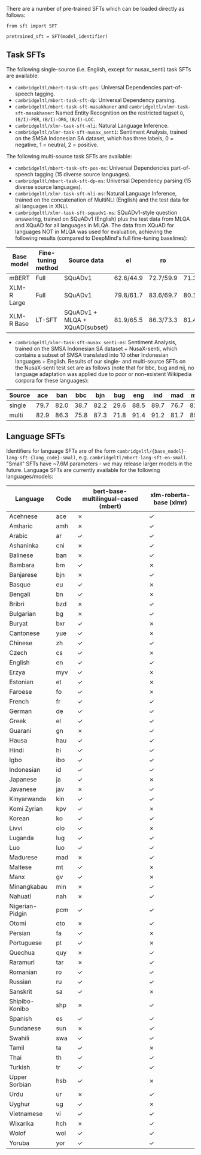 There are a number of pre-trained SFTs which can be loaded directly as follows:

```
from sft import SFT

pretrained_sft = SFT(model_identifier)
```

## Task SFTs
The following single-source (i.e. English, except for nusax_senti) task SFTs are available:

* `cambridgeltl/mbert-task-sft-pos`: Universal Dependencies part-of-speech tagging.
* `cambridgeltl/mbert-task-sft-dp`: Universal Dependency parsing.
* `cambridgeltl/mbert-task-sft-masakhaner` and `cambridgeltl/xlmr-task-sft-masakhaner`: Named Entity Recognition on the restricted tagset `O`, `(B/I)-PER`, `(B/I)-ORG`, `(B/I)-LOC`.
* `cambridgeltl/xlmr-task-sft-nli`: Natural Language Inference.
* `cambridgeltl/xlmr-task-sft-nusax_senti`: Sentiment Analysis, trained on the SMSA Indonesian SA dataset, which has three labels, 0 = negative, 1 = neutral, 2 = positive.

The following multi-source task SFTs are available:

* `cambridgeltl/mbert-task-sft-pos-ms`: Universal Dependencies part-of-speech tagging (15 diverse source languages).
* `cambridgeltl/mbert-task-sft-dp-ms`: Universal Dependency parsing (15 diverse source languages).
* `cambridgeltl/xlmr-task-sft-nli-ms`: Natural Language Inference, trained on the concatenation of MultiNLI (English) and the test data for all languages in XNLI.
* `cambridgeltl/xlmr-task-sft-squadv1-ms`: SQuADv1-style question answering, trained on SQuADv1 (English) plus the test data from MLQA and XQuAD for all languages in MLQA. The data from XQuAD for languages NOT in MLQA was used for evaluation, achieving the following results (compared to DeepMind's full fine-tuning baselines):

|Base model|Fine-tuning method|Source data|el|ro|ru|th|tr|
|----------|------------------|-----------|--|--|--|--|--|
|mBERT|Full|SQuADv1|62.6/44.9|72.7/59.9|71.3/53.3|42.7/33.5|55.4/40.1|
|XLM-R Large|Full|SQuADv1|79.8/61.7|83.6/69.7|80.1/64.3|74.2/62.8|75.9/59.3|
|XLM-R Base|LT-SFT|SQuADv1 + MLQA + XQuAD(subset)|81.9/65.5|86.3/73.3|81.4/64.6|82.4/75.2|75.2/58.6|
* `cambridgeltl/xlmr-task-sft-nusax_senti-ms`: Sentiment Analysis, trained on the SMSA Indonesian SA dataset + NusaX-senti, which contains a subset of SMSA translated into 10 other Indonesian languages + English. Results of our single- and multi-source SFTs on the NusaX-senti test set are as follows (note that for bbc, bug and nij, no language adaptation was applied due to poor or non-existent Wikipedia corpora for these languages):

|Source|ace|ban|bbc|bjn|bug|eng|ind|mad|min|jav|nij|sun|
|------|---|---|---|---|---|---|---|---|---|---|---|---|
|single|79.7|82.0|38.7|82.2|29.6|88.5|89.7|76.7|82.0|84.2|68.0|85.8|
|multi |82.9|86.3|75.8|87.3|71.8|91.4|91.2|81.7|89.8|91.0|81.4|87.8|


## Language SFTs
Identifiers for language SFTs are of the form `cambridgeltl/{base_model}-lang-sft-{lang_code}-small`, e.g. `cambridgeltl/mbert-lang-sft-en-small`. "Small" SFTs have ~7.6M parameters - we may release larger models in the future. Language SFTs are currently available for the following languages/models:

| Language | Code | bert-base-multilingual-cased (mbert) | xlm-roberta-base (xlmr) |
|----------|------|--------------------------------------|--------------------------|
| Acehnese | ace | &cross; | &check; |
| Amharic | amh | &cross; | &check; |
| Arabic | ar | &check; | &check; |
| Ashaninka | cni | &cross; | &check; |
| Balinese | ban | &cross; | &check; |
| Bambara | bm | &check; | &cross; |
| Banjarese | bjn | &cross; | &check; |
| Basque | eu | &check; | &cross; |
| Bengali | bn | &check; | &cross; |
| Bribri | bzd | &cross; | &check; |
| Bulgarian | bg | &cross; | &check; |
| Buryat | bxr | &check; | &cross; |
| Cantonese | yue | &check; | &cross; |
| Chinese | zh | &check; | &check; |
| Czech | cs | &check; | &cross; |
| English | en | &check; | &check; |
| Erzya | myv | &check; | &cross; |
| Estonian | et | &check; | &cross; |
| Faroese | fo | &check; | &cross; |
| French | fr | &check; | &check; |
| German | de | &check; | &check; |
| Greek | el | &check; | &check; |
| Guarani | gn | &cross; | &check; |
| Hausa | hau | &check; | &check; |
| Hindi | hi | &check; | &check; |
| Igbo | ibo | &check; | &check; |
| Indonesian | id | &check; | &check; |
| Japanese | ja | &check; | &cross; |
| Javanese | jav | &cross; | &check; |
| Kinyarwanda | kin | &check; | &check; |
| Komi Zyrian | kpv | &check; | &cross; |
| Korean | ko | &check; | &check; |
| Livvi | olo | &check; | &cross; |
| Luganda | lug | &check; | &check; |
| Luo | luo | &check; | &check; |
| Madurese | mad | &cross; | &check; |
| Maltese | mt | &check; | &cross; |
| Manx | gv | &check; | &cross; |
| Minangkabau | min | &cross; | &check; |
| Nahuatl | nah | &cross; | &check; |
| Nigerian-Pidgin | pcm | &check; | &check; |
| Otomi | oto | &cross; | &check; |
| Persian | fa | &check; | &cross; |
| Portuguese | pt | &check; | &cross; |
| Quechua | quy | &cross; | &check; |
| Raramuri | tar | &cross; | &check; |
| Romanian | ro | &check; | &check; |
| Russian | ru | &check; | &check; |
| Sanskrit | sa | &check; | &cross; |
| Shipibo-Konibo | shp | &cross; | &check; |
| Spanish | es | &check; | &check; |
| Sundanese | sun | &cross; | &check; |
| Swahili | swa | &check; | &check; |
| Tamil | ta | &check; | &cross; |
| Thai | th | &check; | &check; |
| Turkish | tr | &check; | &check; |
| Upper Sorbian | hsb | &check; | &cross; |
| Urdu | ur | &cross; | &check; |
| Uyghur | ug | &check; | &cross; |
| Vietnamese | vi | &check; | &check; |
| Wixarika | hch | &cross; | &check; |
| Wolof | wol | &check; | &check; |
| Yoruba | yor | &check; | &check; |
